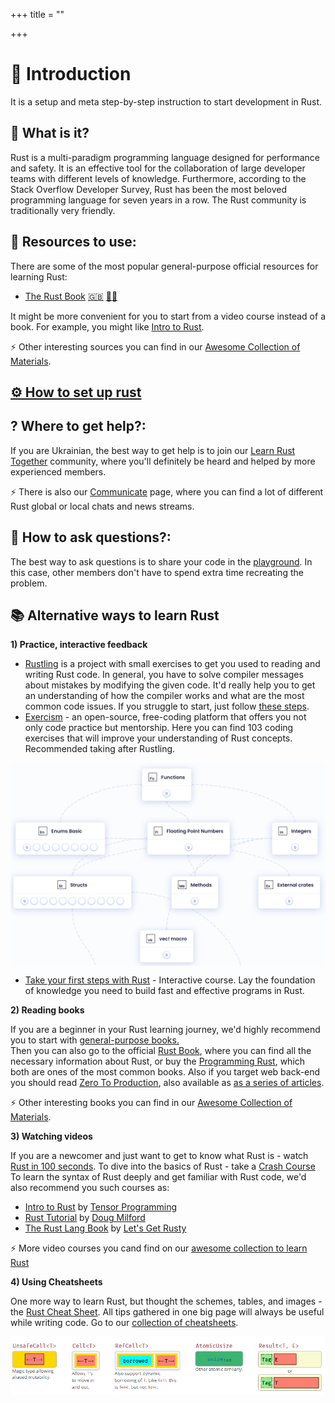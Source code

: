 +++
title = ""

+++
# 👣  Introduction

It is a setup and meta step-by-step instruction to start development in Rust.

## 🦀 What is it?

<!-- [![](https://github.com/ChapliaLearnRustTogether/blob/master/asset/img/logo/rust-social-wide.jpg)](/posts/introduction) -->

Rust is a multi-paradigm programming language designed for performance and safety. It is an effective tool for the collaboration of large developer teams with different levels of knowledge. Furthermore, according to the Stack Overflow Developer Survey, Rust has been the most beloved programming language for seven years in a row. The Rust community is traditionally very friendly.

## 📘  Resources to use:
There are some of the most popular general-purpose official resources for learning Rust: <br/>

- [The Rust Book](https://doc.rust-lang.org/book/ch00-00-introduction.html) [:uk:](https://doc.rust-lang.org/book/ch00-00-introduction.html) [:pirate_flag:](https://doc.rust-lang.ru/book/)

It might be more convenient for you to start from a video course instead of a book. For example, you might like [Intro to Rust](https://www.youtube.com/playlist?list=PLJbE2Yu2zumDF6BX6_RdPisRVHgzV02NW).

⚡ Other interesting sources you can find in our [ Awesome Collection of Materials](/posts/learn#mortar_board-our-awesome-collection-of-materials-to-learn-rust).

## [⚙️ How to set up rust](/posts/rust-setup)

## ?  Where to get help?:

If you are Ukrainian, the best way to get help is to join our [Learn Rust Together](https://t.mrustlang_ua) community, where you'll definitely be heard and helped by more experienced members.

⚡ There is also our [Communicate](/posts/communicate) page, where you can find a lot of different Rust global or local chats and news streams.

## 📌 How to ask questions?:

The best way to ask questions is to share your code in the [playground](https://play.rust-lang.org/). In this case, other members don't have to spend extra time recreating the problem.<br/>

## 📚 Alternative ways to learn Rust

**1) Practice, interactive feedback**
- [Rustling](https://github.com/rust-lang/rustlings#rustlings-%EF%B8%8F) is a project with small exercises to get you used to reading and writing Rust code. In general, you have to solve compiler messages about mistakes by modifying the given code. It'd really help you to get an understanding of how the compiler works and what are the most common code issues. If you struggle to start, just follow [these steps](https://www.youtube.com/watch?v=G3Vr-yswlaU).
- [Exercism](https://exercism.org/trackrust/concepts) - an open-source, free-coding platform that offers you not only code practice but mentorship. Here you can find 103 coding exercises that will improve your understanding of Rust concepts. Recommended taking after Rustling.
<p align="center">
<img src="/asset/img/introduction_page/exercism.png"  width="600" align="center" />
</p>

- [Take your first steps with Rust](https://learn.microsoft.com/en-utraining/paths/rust-first-steps/) - Interactive course. Lay the foundation of knowledge you need to build fast and effective programs in Rust.

**2) Reading books**

If you are a beginner in your Rust learning journey, we'd highly recommend you to start with [general-purpose books.](/posts/learn#star-general-purpose-courses) <br/>
Then you can also go to the official [Rust Book](https://doc.rust-lang.org/book/), where you can find all the necessary information about Rust, or buy the [Programming Rust](https://www.oreilly.com/library/view/programming-rust-2nd/9781492052586/), which both are ones of the most common books. Also if you target web back-end you should read [Zero To Production](https://www.zero2prod.com/index.html?country=Ukraine&discount_code=EEU60), also available as [as a series of articles](https://github.com/rust-lang-ulearn_rust_together/blob/master/learn/backend_book.md).

⚡	Other interesting books you can find in our [Awesome Collection of Materials](/posts/learn#mortar_board-our-awesome-collection-of-materials-to-learn-rust).


**3) Watching videos**

If you are a newcomer and just want to get to know what Rust is - watch [Rust in 100 seconds](https://www.youtube.com/watch?v=5C_HPTJg5ek). To dive into the basics of Rust - take a [Crash Course](https://www.youtube.com/watch?v=zF34dRivLOw) <br/>
To learn the syntax of Rust deeply and get familiar with Rust code, we'd also recommend you such courses as:

- [Intro to Rust](https://www.youtube.com/playlist?list=PLJbE2Yu2zumDF6BX6_RdPisRVHgzV02NW) by [Tensor Programming](https://www.youtube.com/c/TensorProgramming)
- [Rust Tutorial](https://www.youtube.com/playlist?list=PLLqEtX6ql2EyPAZ1M2_C0GgVd4A-_L4_5) by [Doug Milford](https://www.youtube.com/channel/UCmBgC0JN41HjyjAXfkdkp-Q)
- [The Rust Lang Book](https://www.youtube.com/playlist?list=PLai5B987bZ9CoVR-QEIN9foz4QCJ0H2Y8) by [Let's Get Rusty](https://www.youtube.com/c/LetsGetRusty)

⚡ More video courses you cand find on our [awesome collection to learn Rust](https://github.com/rust-lang-ulearn_rust_together/blob/master/learn.md#star-general-purpose-courses)

**4) Using Cheatsheets**

One more way to learn Rust, but thought the schemes, tables, and images - the [Rust Cheat Sheet](https://cheats.r). All tips gathered in one big page will always be useful while writing code. Go to our [collection of cheatsheets](/posts/cheat-sheets#chart_with_upwards_trend-cheat-sheats).
<p align="center">
<img src="/asset/img/introduction_page/cheatsheet.png"  width="600" align="center" />
</p>

